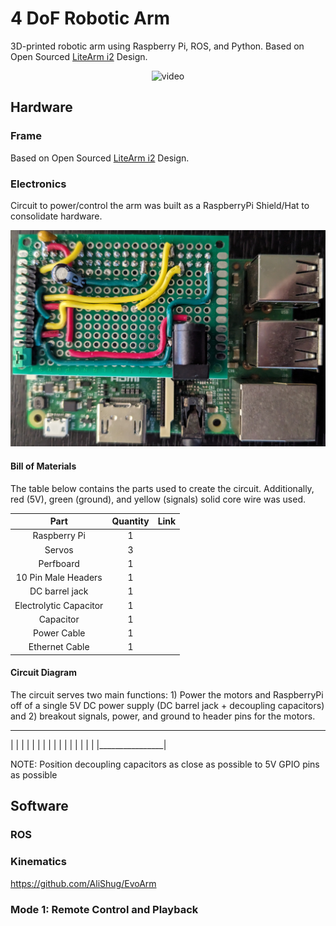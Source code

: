 # 4 DoF Robotic Arm
3D-printed robotic arm using Raspberry Pi, ROS, and Python. Based on Open Sourced [LiteArm i2](https://www.thingiverse.com/thing:480446) Design.

<p align="center">
 <img src="https://github.com/estods3/raspberrypi-LiteArmi2/blob/master/rosreplay.gif" alt="video" width="600"/>
</p>

## Hardware

### Frame
Based on Open Sourced [LiteArm i2](https://www.thingiverse.com/thing:480446) Design.

### Electronics
Circuit to power/control the arm was built as a RaspberryPi Shield/Hat to consolidate hardware.

<p align="center">
  <img src="https://github.com/estods3/raspberrypi-LiteArmi2/blob/master/robotarm_circuitboard.jpg" width="600"/>
<p align="center">

#### Bill of Materials
The table below contains the parts used to create the circuit. Additionally, red (5V), green (ground), and yellow (signals) solid core wire was used.

<div align="center">

| Part | Quantity | Link |
|:----:|:----:|:----:|
| Raspberry Pi | 1 | |
| Servos | 3 | |
| Perfboard | 1 | |
| 10 Pin Male Headers | 1 |
| DC barrel jack | 1 | |
| Electrolytic Capacitor | 1 | |
| Capacitor | 1 | |
| Power Cable | 1 | |
| Ethernet Cable | 1 | |
 </div>

#### Circuit Diagram
The circuit serves two main functions: 1) Power the motors and RaspberryPi off of a single 5V DC power supply (DC barrel jack + decoupling capacitors) and 2) breakout signals, power, and ground to header pins for the motors.
 
 ________________
|                |
|                |
|                |
|                |
|                |
|                |
|                |
|                |
|________________|

NOTE: Position decoupling capacitors as close as possible to 5V GPIO pins as possible

## Software

### ROS

### Kinematics
https://github.com/AliShug/EvoArm

### Mode 1: Remote Control and Playback
